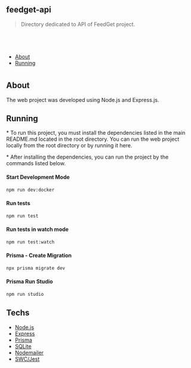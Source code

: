 ## feedget-api

> Directory dedicated to API of FeedGet project.

<br>

#

- [About](#about)
- [Running](#running)

#

## **About**

The web project was developed using Node.js and Express.js.

## **Running**

\* To run this project, you must install the dependencies listed in the main README.md located in the root directory. You can run the web project locally from the root directory or by running it here.

\* After installing the dependencies, you can run the project by the commands listed below.

#### Start Development Mode
```bash
npm run dev:docker
```

#### Run tests
```bash
npm run test
```

#### Run tests in watch mode
```bash
npm run test:watch
```

#### Prisma - Create Migration
```bash
npx prisma migrate dev
```

#### Prisma Run Studio
```bash
npm run studio
```

## **Techs**

- [Node.js](https://nodejs.org/en/)
- [Express](https://expressjs.com/)
- [Prisma](https://www.prisma.io/)
- [SQLite](https://www.sqlite.org/index.html)
- [Nodemailer](https://nodemailer.com/)
- [SWC/Jest](https://swc.rs/docs/usage/jest)
